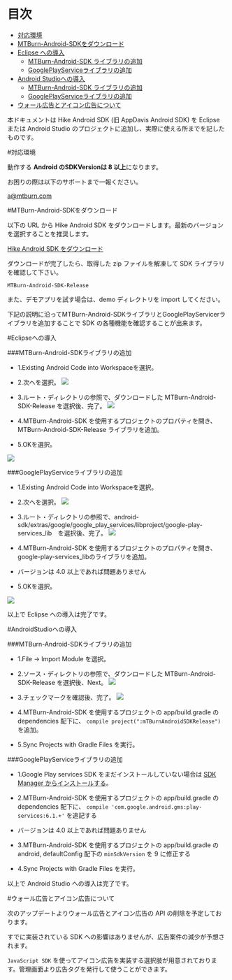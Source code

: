 # 目次

* [対応環境](#support)
* [MTBurn-Android-SDKをダウンロード](#dl)
* [Eclipse への導入](#eclipse)
	* [MTBurn-Android-SDK ライブラリの追加](#eclipse/android-sdk)
	* [GooglePlayServiceライブラリの追加](#eclipse/google-play-service)
* [Android Studioへの導入](#android-studio)
	* [MTBurn-Android-SDK ライブラリの追加](#android-studio/android-sdk)
	* [GooglePlayServiceライブラリの追加](#android-studio/google-play-service)
* [ウォール広告とアイコン広告について](#wall_icon)

本ドキュメントは Hike Android SDK (旧 AppDavis Android SDK) を Eclipse または Android Studio のプロジェクトに追加し、実際に使える所までを記したものです。

<a name="support"></a>
#対応環境

動作する **Android のSDKVersionは 8 以上**になります。

お困りの際は以下のサポートまで一報ください。

[a@mtburn.com](a@mtburn.com)

<a name="dl"></a>
#MTBurn-Android-SDKをダウンロード

以下の URL から Hike Android SDK をダウンロードします。最新のバージョンを選択することを推奨します。

[Hike Android SDK をダウンロード](https://github.com/mtburn/MTBurn-Android-SDK-Install-Guide/releases)

ダウンロードが完了したら、取得した zip ファイルを解凍して SDK ライブラリを確認して下さい。

```
MTBurn-Android-SDK-Release
```

また、デモアプリを試す場合は、demo ディレクトリを import してください。

下記の説明に沿ってMTBurn-Android-SDKライブラリとGooglePlayServicerライブラリを追加することで SDK の各種機能を確認することが出来ます。

<a name="eclipse"></a>
#Eclipseへの導入

<a name="eclipse/android-sdk"></a>
###MTBurn-Android-SDKライブラリの追加

- 1.Existing Android Code into Workspaceを選択。

- 2.次へを選択。
![](Install_SDK_Guide_Images/import_google_play_service.png)

- 3.ルート・ディレクトリの参照で、ダウンロードした MTBurn-Android-SDK-Release を選択後、完了。
![](Install_SDK_Guide_Images/import_mtburn_android_sdk.png)

- 4.MTBurn-Android-SDK を使用するプロジェクトのプロパティを開き、
MTBurn-Android-SDK-Release ライブラリを追加。

- 5.OKを選択。

![](Install_SDK_Guide_Images/add_mtburn_android_sdk.png)

<a name="eclipse/google-play-service"></a>
###GooglePlayServiceライブラリの追加

- 1.Existing Android Code into Workspaceを選択。

- 2.次へを選択。
![](Install_SDK_Guide_Images/import_google_play_service.png)

- 3.ルート・ディレクトリの参照で、android-sdk/extras/google/google_play_services/libproject/google-play-services_lib　を選択後、完了。
![](Install_SDK_Guide_Images/import_google_play_service_2.png)

- 4.MTBurn-Android-SDK を使用するプロジェクトのプロパティを開き、
google-play-services_libのライブラリを追加。
 - バージョンは 4.0 以上であれば問題ありません

- 5.OKを選択。

![](Install_SDK_Guide_Images/add_google_play_service.png)


以上で Eclipse への導入は完了です。

<a name="android-studio"></a>
#AndroidStudioへの導入

<a name="android-studio/android-sdk"></a>
###MTBurn-Android-SDKライブラリの追加

- 1.File -> Import Module を選択。

- 2.ソース・ディレクトリの参照で、ダウンロードした MTBurn-Android-SDK-Release を選択後、Next。
![](Install_SDK_Guide_Images/import_mtburn_android_sdk_androidstudio.png)

- 3.チェックマークを確認後、完了。
![](Install_SDK_Guide_Images/import_mtburn_android_sdk_androidstudio2.png)

- 4.MTBurn-Android-SDK を使用するプロジェクトの app/build.gradle の dependencies 配下に、
`compile project(":mTBurnAndroidSDKRelease")` を追加。

- 5.Sync Projects with Gradle Files を実行。

<a name="android-studio/google-play-service"></a>
###GooglePlayServiceライブラリの追加

- 1.Google Play services SDK をまだインストールしていない場合は [SDK Manager からインストールする](http://developer.android.com/google/play-services/setup.html)。

- 2.MTBurn-Android-SDK を使用するプロジェクトの app/build.gradle の dependencies 配下に、
`compile 'com.google.android.gms:play-services:6.1.+'` を追記する
 - バージョンは 4.0 以上であれば問題ありません

- 3.MTBurn-Android-SDK を使用するプロジェクトの app/build.gradle の android, defaultConfig 配下の
`minSdkVersion` を 9 に修正する

- 4.Sync Projects with Gradle Files を実行。

以上で Android Studio への導入は完了です。

<a name="wall_icon"></a>
#ウォール広告とアイコン広告について

次のアップデートよりウォール広告とアイコン広告の API の削除を予定しております。

すでに実装されている SDK への影響はありませんが、広告案件の減少が予想されます。

`JavaScript SDK` を使ってアイコン広告を実装する選択肢が用意されております。管理画面より広告タグを発行して使うことができます。
